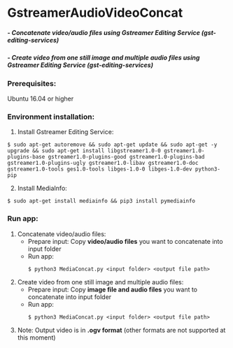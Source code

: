 # GstreamerAudioVideoConcat

##### - Concatenate video/audio files using Gstreamer Editing Service (gst-editing-services)
##### - Create video from one still image and multiple audio files using Gstreamer Editing Service (gst-editing-services)

### Prerequisites:
Ubuntu 16.04 or higher

### Environment installation:
1. Install Gstreamer Editing Service:
```
$ sudo apt-get autoremove && sudo apt-get update && sudo apt-get -y upgrade && sudo apt-get install libgstreamer1.0-0 gstreamer1.0-plugins-base gstreamer1.0-plugins-good gstreamer1.0-plugins-bad gstreamer1.0-plugins-ugly gstreamer1.0-libav gstreamer1.0-doc gstreamer1.0-tools ges1.0-tools libges-1.0-0 libges-1.0-dev python3-pip
```

2. Install MediaInfo:
```
$ sudo apt-get install mediainfo && pip3 install pymediainfo
```
  
### Run app:
1. Concatenate video/audio files:
   - Prepare input: Copy **video/audio files** you want to concatenate into input folder
   - Run app:
     ```
     $ python3 MediaConcat.py <input folder> <output file path>
     ```
2. Create video from one still image and multiple audio files:
   - Prepare input: Copy **image file and audio files** you want to concatenate into input folder
   - Run app:
     ```
     $ python3 MediaConcat.py <input folder> <output file path>
     ```  
3. Note: Output video is in **.ogv format** (other formats are not supported at this moment)
